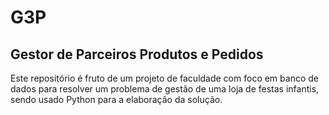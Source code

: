 G3P
===

Gestor de Parceiros Produtos e Pedidos
--------------------------------------
Este repositório é fruto de um projeto de faculdade com foco em banco de dados para resolver um problema de gestão de uma loja de festas infantis, sendo usado Python para a elaboração da solução. 